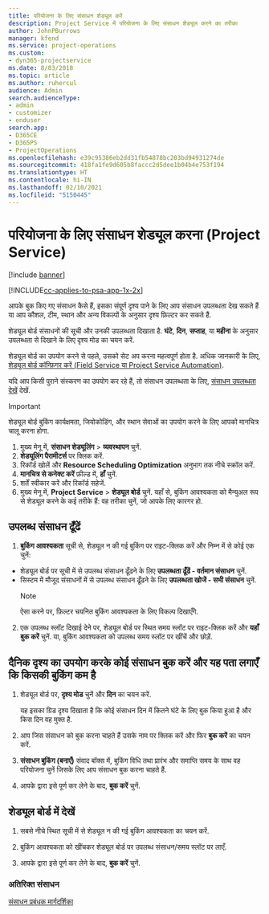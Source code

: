 ```yaml
---
title: परियोजना के लिए संसाधन शेड्यूल करें
description: Project Service में परियोजना के लिए संसाधन शेड्यूल करने का तरीका
author: JohnPBurrows
manager: kfend
ms.service: project-operations
ms.custom:
- dyn365-projectservice
ms.date: 8/03/2018
ms.topic: article
ms.author: ruhercul
audience: Admin
search.audienceType:
- admin
- customizer
- enduser
search.app:
- D365CE
- D365PS
- ProjectOperations
ms.openlocfilehash: e39c95386eb2dd31fb54878bc203bd94931274de
ms.sourcegitcommit: 418fa1fe9d605b8faccc2d5dee1b04b4e753f194
ms.translationtype: HT
ms.contentlocale: hi-IN
ms.lasthandoff: 02/10/2021
ms.locfileid: "5150445"
---
```

# <a name="schedule-resources-for-a-project-project-service"></a>परियोजना के लिए संसाधन शेड्यूल करना (Project Service)

[!include [banner](../includes/psa-now-project-operations.md)]

[!INCLUDE[cc-applies-to-psa-app-1x-2x](../includes/cc-applies-to-psa-app-1x-2x.md)]

आपके बुक किए गए संसाधन कैसे हैं, इसका संपूर्ण दृश्य पाने के लिए आप संसाधन उपलब्धता देख सकते हैं या आप कौशल, टीम, स्थान और अन्य विकल्पों के अनुसार दृश्य फ़िल्टर कर सकते हैं.  
  
शेड्यूल बोर्ड संसाधनों की सूची और उनकी उपलब्धता दिखाता है. **घंटे**, **दिन**, **सप्ताह**, या **महीना** के अनुसार उपलब्धता से दिखाने के लिए दृश्य मोड का चयन करें.  
  
शेड्यूल बोर्ड का उपयोग करने से पहले, उसको सेट अप करना महत्वपूर्ण होता है. अधिक जानकारी के लिए, [शेड्यूल बोर्ड कॉन्फ़िगर करें (Field Service या Project Service Automation)](https://docs.microsoft.com/dynamics365/field-service/configure-schedule-board).
  
यदि आप किसी पुराने संस्करण का उपयोग कर रहे हैं, तो संसाधन उपलब्धता के लिए, [संसाधन उपलब्धता देखें](../psa/view-resource-availability.md) देखें.  

> [!IMPORTANT]
>  शेड्यूल बोर्ड बुकिंग कार्यक्षमता, जियोकोडिंग, और स्‍थान सेवाओं का उपयोग करने के लिए आपको मानचित्र चालू करना होगा.  
> 
> 1. मुख्य मेनू में, **संसाधन शेड्यूलिंग** > **व्यवस्थापन** चुनें.  
> 2. **शेड्यूलिंग पैरामीटर्स** पर क्लिक करें.  
> 3. रिकॉर्ड खोलें और **Resource Scheduling Optimization** अनुभाग तक नीचे स्क्रॉल करें.  
> 4. **मानचित्र से कनेक्ट करें** फ़ील्ड में, **हाँ** चुनें.  
> 5. शर्तें स्वीकार करें और रिकॉर्ड सहेजें.  
> 6. मुख्य मेनू में, **Project Service** > **शेड्यूल बोर्ड** चुनें. यहाँ से, बुकिंग आवश्यकता को मैन्युअल रूप से शेड्यूल करने के कई तरीके हैं: वह तरीका चुनें, जो आपके लिए कारगर हो.
  
## <a name="find-available-resources"></a>उपलब्ध संसाधन ढूँढें

1.  **बुकिंग आवश्यकता** सूची से, शेड्यूल न की गई बुकिंग पर राइट-क्लिक करें और निम्न में से कोई एक चुनें:  
  
- शेड्यूल बोर्ड पर सूची में से उपलब्ध संसाधन ढूँढने के लिए **उपलब्धता ढूँढें - वर्तमान संसाधन** चुनें.  
- सिस्टम में मौजूद संसाधनों में से उपलब्ध संसाधन ढूँढने के लिए **उपलब्धता खोजें - सभी संसाधन** चुनें.  
   > [!NOTE]
   >  ऐसा करने पर, फ़िल्टर चयनित बुकिंग आवश्यकता के लिए विकल्प दिखाएँगे.  
  
2. एक उपलब्ध स्लॉट दिखाई देने पर, शेड्यूल बोर्ड पर स्थित समय स्लॉट पर राइट-क्लिक करें और **यहाँ बुक करें** चुनें. या, बुकिंग आवश्यकता को उपलब्ध समय स्लॉट पर खींचें और छोड़ें.  
  

## <a name="book-a-resource-using-the-daily-view-and-find-whos-under-booked"></a>दैनिक दृश्य का उपयोग करके कोई संसाधन बुक करें और यह पता लगाएँ कि किसकी बुकिंग कम है
  
1.  शेड्यूल बोर्ड पर, **दृश्य मोड** चुनें और **दिन** का चयन करें.  
  
    यह इसका ग्रिड दृश्य दिखाता है कि कोई संसाधन दिन में कितने घंटे के लिए बुक किया हुआ है और किस दिन वह मुक्त है.  
  
2.  आप जिस संसाधन को बुक करना चाहते हैं उसके नाम पर क्लिक करें और फिर **बुक करें** का चयन करें.  
  
3.  **संसाधन बुकिंग (बनाएँ)** संवाद बॉक्स में, बुकिंग विधि तथा प्रारंभ और समाप्ति समय के साथ वह परियोजना चुनें जिसके लिए आप संसाधन बुक करना चाहते हैं.  
  
4.  आपके द्वारा इसे पूर्ण कर लेने के बाद, **बुक करें** चुनें.  
  
## <a name="view-to-the-schedule-board"></a>शेड्यूल बोर्ड में देखें
  
1.  सबसे नीचे स्थित सूची में से शेड्यूल न की गई बुकिंग आवश्यकता का चयन करें.  
  
2.  बुकिंग आवश्यकता को खींचकर शेड्यूल बोर्ड पर उपलब्‍ध संसाधन/समय स्‍लॉट पर लाएँ.  
  
3.  आपके द्वारा इसे पूर्ण कर लेने के बाद, **बुक करें** चुनें.  
  
### <a name="additional-resources"></a>अतिरिक्त संसाधन  
 [संसाधन प्रबंधक मार्गदर्शिका](../psa/resource-manager-guide.md)
